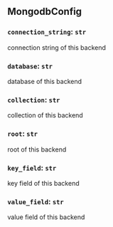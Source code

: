 ## MongodbConfig

### `connection_string`: `str`

connection string of this backend

### `database`: `str`

database of this backend

### `collection`: `str`

collection of this backend

### `root`: `str`

root of this backend

### `key_field`: `str`

key field of this backend

### `value_field`: `str`

value field of this backend

